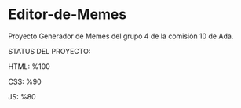 # Editor-de-Memes
Proyecto Generador de Memes del grupo 4 de la comisión 10 de Ada.

STATUS DEL PROYECTO:

HTML: %100

CSS: %90

JS: %80
